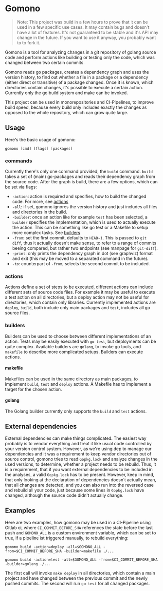 # Gomono

> Note: This project was build in a few hours to prove that it can be used in a few specific use
> cases. It may contain bugs and doesn't have a lot of features. It's not
> guaranteed to be stable and it's API may change in the future. If you want
> to use it anyway, you probably want to to fork it.

Gomono is a tool for analyzing changes in a git repository of golang source code and
perform actions like building or testing only the code, which was changed
between two certain commits.

Gomono reads go packages, creates a dependency graph and uses the version history, to find out whether a file in a package or a dependency (either direct or transitive) of a package changed.
Once it is known, which directories contain changes, it's possible to execute a
certain action. Currently only the go build system and make can be invoked.

This project can be used in monorepositories and CI-Pipelines, to improve build
speed, because every build only includes exactly the changes as opposed to the
whole repository, which can grow quite large.

## Usage

Here's the basic usage of gomono:

```shell
gomono [cmd] [flags] [packages]
```

### commands

Currently there's only one command provided, the `build` command. `build` takes
a set of (main) go-packages and reads their dependency graph from the source
code. After the graph is build, there are a few options, which can be set via
flags:

* `-action`: action is required and specifies, how to build the changed code.
  For more, see [actions](#actions)
* `-all`: if set, gomono ignores the version history and just includes all files
  and directories in the build.
* `-builder`: once an action like for example `test` has been selected, a
  `builder` specifies the implementation, which is used to actually execute the
  action.
  This can be something like go test or a Makefile to setup more complex tasks.
  See [builders](#builders)
* `-from`: set the first commit, defaults to `HEAD~1`. This is passed to `git
  diff`, thus it actually doesn't make sense, to refer to a range of commits
  beeing compared, but rather two endpoints (see manpage for `git-diff`).
* `-print`: only prints the dependency graph in dot (see graphviz) format and
  exit (this may be moved to a separated command in the future).
* `-to`: counterpart of `-from`, selects the second commit to be included.

### actions

Actions define a set of steps to be executed, different actions can include
different sets of source code files. For example it may be useful to execute a
test action on all directories, but a deploy action may not be useful for
directories, which contain only libraries. Currently implemented actions are
`deploy`, `build`, both include only main packages and `test`, includes all go
source files.

### builders

Builders can be used to choose between different implementations of an action.
Tests may be easily executed with `go test`, but deployments can be quite
complex. Available builders are `golang`, to invoke go tools, and `makefile` to
describe more complicated setups. Builders can execute actions.

#### makefile

Makefiles can be used in the same directory as main packages, to implement
`build`, `test` and `deploy` actions. A Makefile has to implement a target for
the chosen action.

#### golang

The Golang builder currently only supports the `build` and `test` actions.

## External dependencies

External dependencies can make things complicated. The easiest way probably is to
vendor everything and treat it like usual code controlled by your version control
system. However, as we're using dep to manage our dependencies and it was a
requirement to keep vendor directories out of source control, gomono tries to
read `Gopkg.lock` and analyze changes in the used versions, to determine, whether
a project needs to be rebuild. Thus, it is a requirement, that if you want
external dependencies to be included in the analyses, a valid `Gopkg.lock` has to
be present. However, keep in mind, that only looking at the declaration of
dependencies doesn't actually mean, that all changes are detected, and you can
also run into the reversed case and rebuild all your code, just because some
lines in `Gopkg.lock` have changed, although the source code didn't actually
change.

## Examples

Here are two examples, how gomono may be used in a CI-Pipeline using Gitlab ci,
where `CI_COMMIT_BEFORE_SHA` references the state before the last push and
`GOMONO_ALL` is a custom environment variable, which can be set to true, if a
pipeline ist triggered manually, to rebuild everything:

```shell
gomono build -action=deploy -all=$GOMONO_ALL -from=$CI_COMMIT_BEFORE_SHA -builder=makefile ./...

gomono build -action=test -all=$GOMONO_ALL -from=$CI_COMMIT_BEFORE_SHA -builder=golang ./...
```

The first call will invoke `make deploy` in all directories, which contain a
main project and have changed between the previous commit and the newly pushed
commits. The second will run `go test` for all changed packages.
